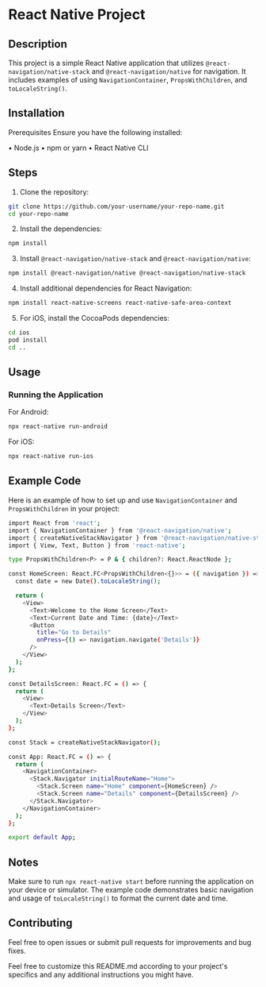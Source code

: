 # React Native Project
## Description
This project is a simple React Native application that utilizes `@react-navigation/native-stack` and `@react-navigation/native` for navigation. It includes examples of using `NavigationContainer`, `PropsWithChildren`, and `toLocaleString()`.

## Installation
Prerequisites
Ensure you have the following installed:

• Node.js
• npm or yarn
• React Native CLI

## Steps
1. Clone the repository:


```bash
git clone https://github.com/your-username/your-repo-name.git
cd your-repo-name
```

2. Install the dependencies:
```bash
npm install
```

3. Install `@react-navigation/native-stack` and `@react-navigation/native`:
```bash
npm install @react-navigation/native @react-navigation/native-stack
```

4. Install additional dependencies for React Navigation:
```bash
npm install react-native-screens react-native-safe-area-context
```
5. For iOS, install the CocoaPods dependencies:
```bash
cd ios
pod install
cd ..
```

## Usage
### Running the Application

For Android:
```bash
npx react-native run-android
```
For iOS:
```bash
npx react-native run-ios
```
## Example Code
Here is an example of how to set up and use `NavigationContainer` and `PropsWithChildren` in your project:
```bash
import React from 'react';
import { NavigationContainer } from '@react-navigation/native';
import { createNativeStackNavigator } from '@react-navigation/native-stack';
import { View, Text, Button } from 'react-native';

type PropsWithChildren<P> = P & { children?: React.ReactNode };

const HomeScreen: React.FC<PropsWithChildren<{}>> = ({ navigation }) => {
  const date = new Date().toLocaleString();

  return (
    <View>
      <Text>Welcome to the Home Screen</Text>
      <Text>Current Date and Time: {date}</Text>
      <Button
        title="Go to Details"
        onPress={() => navigation.navigate('Details')}
      />
    </View>
  );
};

const DetailsScreen: React.FC = () => {
  return (
    <View>
      <Text>Details Screen</Text>
    </View>
  );
};

const Stack = createNativeStackNavigator();

const App: React.FC = () => {
  return (
    <NavigationContainer>
      <Stack.Navigator initialRouteName="Home">
        <Stack.Screen name="Home" component={HomeScreen} />
        <Stack.Screen name="Details" component={DetailsScreen} />
      </Stack.Navigator>
    </NavigationContainer>
  );
};

export default App;
```

## Notes
Make sure to run `npx react-native start` before running the application on your device or simulator.
The example code demonstrates basic navigation and usage of `toLocaleString()` to format the current date and time.
## Contributing
Feel free to open issues or submit pull requests for improvements and bug fixes.

Feel free to customize this README.md according to your project's specifics and any additional instructions you might have.






